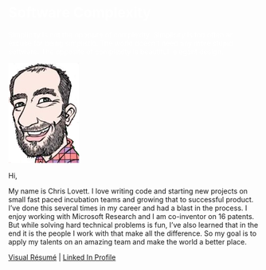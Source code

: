 <div class="jumbotron" style="background-image:url(images/background.png);background-position:0px 0px;background-size:1184px;margin-top:-20px;">
    <div class="container">
        <h1 style="color:white">Software Complexity</h1>
        <p style="color:white">Simplicity is not the opposite of complexity. Simplicity is too often an excuse for being simplistic. The world doesn't need any more stupid software. The opposite of complexity is beautiful, elegant design.</p>
    </div>
</div>

![chris](resume/chris.png)

Hi,

My name is Chris Lovett.  I love writing code and starting new projects on small fast paced incubation teams and growing that to successful product.  I’ve done this several times in my career and had a blast in the process.  I enjoy working with Microsoft Research and I am co-inventor on 16 patents.  But while solving hard technical problems is fun, I’ve also learned that in the end it is the people I work with that make all the difference.  So my goal is to apply my talents on an amazing team and make the world a better place.

[Visual Résumé](resume)  \|  [Linked In Profile](https://www.linkedin.com/in/chris-lovett-0313a22/)